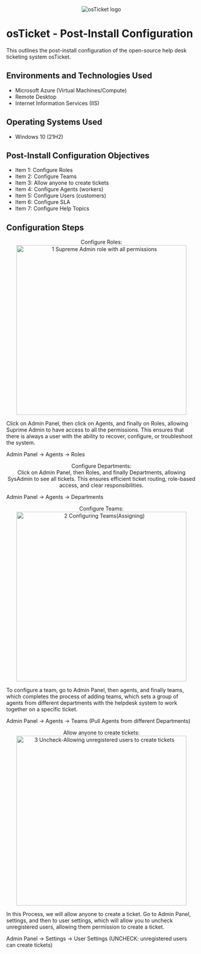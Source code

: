 
<p align="center">
<img src="https://i.imgur.com/Clzj7Xs.png" alt="osTicket logo"/>
</p>

<h1>osTicket - Post-Install Configuration</h1>
This outlines the post-install configuration of the open-source help desk ticketing system osTicket.

<h2>Environments and Technologies Used</h2>

- Microsoft Azure (Virtual Machines/Compute)
- Remote Desktop
- Internet Information Services (IIS)

<h2>Operating Systems Used </h2>

- Windows 10</b> (21H2)

<h2>Post-Install Configuration Objectives</h2>

- Item 1: Configure Roles
- Item 2: Configure Teams
- Item 3: Allow anyone to create tickets
- Item 4: Configure Agents (workers)
- Item 5: Configure Users (customers)
- Item 6: Configure SLA
- Item 7: Configure Help Topics

<h2>Configuration Steps</h2>

<p align="center">
Configure Roles: <br/>
<img width="450" alt="1 Supreme Admin role with all permissions" src="https://github.com/user-attachments/assets/ba124b99-8a47-47ff-ba18-29d1f00c192f" />
</p>
<p> Click on Admin Panel, then click on Agents, and finally on Roles, allowing Suprime Admin to have access to all the permissions. This ensures that there is always a user with the ability to recover, configure, or troubleshoot the system.
<p>Admin Panel -> Agents -> Roles</p>
</p>
<p align="center">
Configure Departments: <br/>
Click on Admin Panel, then Roles, and finally Departments, allowing SysAdmin to see all tickets. This ensures efficient ticket routing, role-based access, and clear responsibilities.
<p>Admin Panel -> Agents -> Departments</p>
</p>
<p align="center">
Configure Teams: <br/>
<img width="450" alt="2 Configuring Teams(Assigning)" src="https://github.com/user-attachments/assets/15467554-d60f-4c78-b9b1-737aaa9c3547" />
</p>
<p>
To configure a team, go to Admin Panel, then agents, and finally teams, which completes the process of adding teams, which sets a group of agents from different departments with the helpdesk system to work together on a specific ticket.
<p>Admin Panel -> Agents -> Teams (Pull Agents from different Departments)</p>
</p>
<p align="center">
Allow anyone to create tickets: <br/>
<img width="450" alt="3 Uncheck-Allowing unregistered users to create tickets" src="https://github.com/user-attachments/assets/e24683ee-106d-4e75-92f1-2f6a483f2104" />
</p>
<p>
In this Process, we will allow anyone to create a ticket. Go to Admin Panel, settings, and then to user settings, which will allow you to uncheck unregistered users, allowing them permission to create a ticket. 
<p>Admin Panel -> Settings -> User Settings (UNCHECK: unregistered users can create tickets)
</p>
</p>

